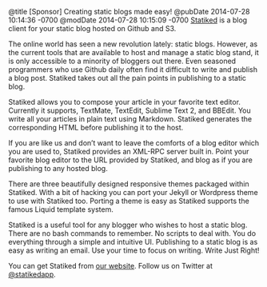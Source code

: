 @title [Sponsor] Creating static blogs made easy!
@pubDate 2014-07-28 10:14:36 -0700
@modDate 2014-07-28 10:15:09 -0700
[Statiked](http://statiked.com) is a blog client for your static blog hosted on Github and S3. 

The online world has seen a new revolution lately: static blogs. However, as the current tools that are available to host and manage a static blog stand, it is only accessible to a minority of bloggers out there. Even seasoned programmers who use Github daily often find it difficult to write and publish a blog post. Statiked takes out all the pain points in publishing to a static blog. 

Statiked allows you to compose your article in your favorite text editor. Currently it supports, TextMate, TextEdit, Sublime Text 2, and BBEdit. You write all your articles in plain text using Markdown. Statiked generates the corresponding HTML before publishing it to the host.

If you are like us and don’t want to leave the comforts of a blog editor which you are used to, Statiked provides an XML-RPC server built in. Point your favorite blog editor to the URL provided by Statiked, and blog as if you are publishing to any hosted blog.  

There are three beautifully designed responsive themes packaged within Statiked. With a bit of hacking you can port your Jekyll or Wordpress theme to use with Statiked too. Porting a theme is easy as Statiked supports the famous Liquid template system.

Statiked is a useful tool for any blogger who wishes to host a static blog. There are no bash commands to remember. No scripts to deal with. You do everything through a simple and intuitive UI. Publishing to a static blog is as easy as writing an email. Use your time to focus on writing. Write Just Right! 

You can get Statiked from [our website](http://statiked.com). Follow us on Twitter at [@statikedapp](https://twitter.com/statikedapp).
